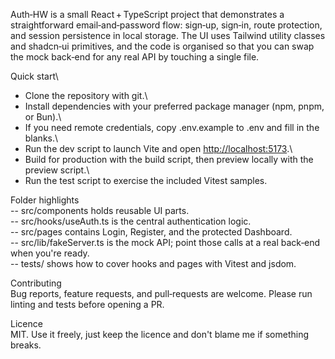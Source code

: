 Auth‑HW is a small React + TypeScript project that demonstrates a straightforward email‑and‑password flow: sign‑up, sign‑in, route protection, and session persistence in local storage. The UI uses Tailwind utility classes and shadcn‑ui primitives, and the code is organised so that you can swap the mock back‑end for any real API by touching a single file.

Quick start\
- Clone the repository with git.\
- Install dependencies with your preferred package manager (npm, pnpm, or Bun).\
- If you need remote credentials, copy .env.example to .env and fill in the blanks.\
- Run the dev script to launch Vite and open <http://localhost:5173>.\
- Build for production with the build script, then preview locally with the preview script.\
- Run the test script to exercise the included Vitest samples.

Folder highlights\
-- src/components holds reusable UI parts.\
-- src/hooks/useAuth.ts is the central authentication logic.\
-- src/pages contains Login, Register, and the protected Dashboard.\
-- src/lib/fakeServer.ts is the mock API; point those calls at a real back‑end when you're ready.\
-- tests/ shows how to cover hooks and pages with Vitest and jsdom.

Contributing\
Bug reports, feature requests, and pull‑requests are welcome. Please run linting and tests before opening a PR.

Licence\
MIT. Use it freely, just keep the licence and don't blame me if something breaks.

